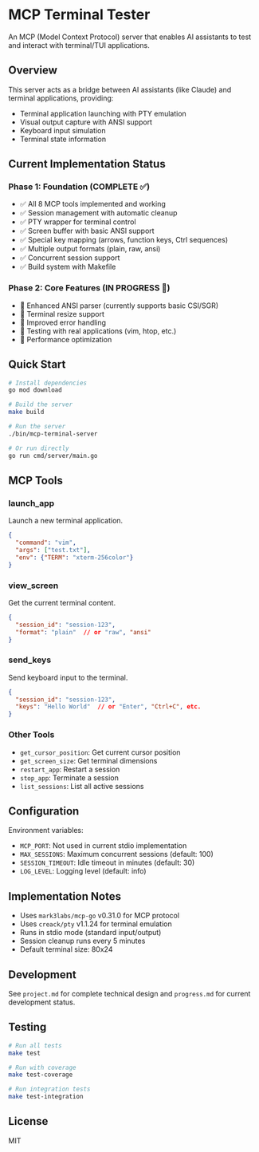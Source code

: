 # MCP Terminal Tester

An MCP (Model Context Protocol) server that enables AI assistants to test and interact with terminal/TUI applications.

## Overview

This server acts as a bridge between AI assistants (like Claude) and terminal applications, providing:
- Terminal application launching with PTY emulation
- Visual output capture with ANSI support
- Keyboard input simulation
- Terminal state information

## Current Implementation Status

### Phase 1: Foundation (COMPLETE ✅)
- ✅ All 8 MCP tools implemented and working
- ✅ Session management with automatic cleanup
- ✅ PTY wrapper for terminal control
- ✅ Screen buffer with basic ANSI support
- ✅ Special key mapping (arrows, function keys, Ctrl sequences)
- ✅ Multiple output formats (plain, raw, ansi)
- ✅ Concurrent session support
- ✅ Build system with Makefile

### Phase 2: Core Features (IN PROGRESS 🚧)
- 🚧 Enhanced ANSI parser (currently supports basic CSI/SGR)
- 🚧 Terminal resize support
- 🚧 Improved error handling
- 🚧 Testing with real applications (vim, htop, etc.)
- 🚧 Performance optimization

## Quick Start

```bash
# Install dependencies
go mod download

# Build the server
make build

# Run the server
./bin/mcp-terminal-server

# Or run directly
go run cmd/server/main.go
```

## MCP Tools

### launch_app
Launch a new terminal application.
```json
{
  "command": "vim",
  "args": ["test.txt"],
  "env": {"TERM": "xterm-256color"}
}
```

### view_screen
Get the current terminal content.
```json
{
  "session_id": "session-123",
  "format": "plain"  // or "raw", "ansi"
}
```

### send_keys
Send keyboard input to the terminal.
```json
{
  "session_id": "session-123",
  "keys": "Hello World"  // or "Enter", "Ctrl+C", etc.
}
```

### Other Tools
- `get_cursor_position`: Get current cursor position
- `get_screen_size`: Get terminal dimensions
- `restart_app`: Restart a session
- `stop_app`: Terminate a session
- `list_sessions`: List all active sessions

## Configuration

Environment variables:
- `MCP_PORT`: Not used in current stdio implementation
- `MAX_SESSIONS`: Maximum concurrent sessions (default: 100)
- `SESSION_TIMEOUT`: Idle timeout in minutes (default: 30)
- `LOG_LEVEL`: Logging level (default: info)

## Implementation Notes

- Uses `mark3labs/mcp-go` v0.31.0 for MCP protocol
- Uses `creack/pty` v1.1.24 for terminal emulation
- Runs in stdio mode (standard input/output)
- Session cleanup runs every 5 minutes
- Default terminal size: 80x24

## Development

See `project.md` for complete technical design and `progress.md` for current development status.

## Testing

```bash
# Run all tests
make test

# Run with coverage
make test-coverage

# Run integration tests
make test-integration
```

## License

MIT